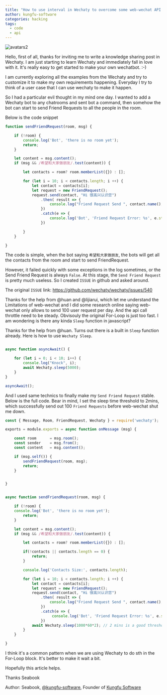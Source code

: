 ```yaml
---
title: "How to use interval in Wechaty to overcome some web-wechat API limitations"
author: kungfu-software
categories: hacking
tags:
  - code
  - api
---
```

![avatars2](https://avatars2.githubusercontent.com/u/700550?v=3&s=88)

Hello, first of all, thanks for inviting me to write a knowledge sharing post in Wechaty. I am just starting to learn Wechaty and immediately fall in love with it. It's really easy to get started to make your own wechatbot. :-)

I am currently exploring all the examples from the Wechaty and try to customize it to make my own requirements happening. Everyday I try to think of a user case that I can use wechaty to make it happen.

So I had a particular evil thought in my mind one day. I wanted to add a Wechaty bot to any chatrooms and sent bot a command, then somehow the bot can start to send Friend Requests to all the people in the room.

Below is the code snippet

```javascript
function sendFriendRequest(room, msg) {

    if (!room) {
        console.log('Bot', 'there is no room yet');
        return;
    }

    let content = msg.content();
    if (msg && /希望和大家做朋友/.test(content)) {

        let contacts = room? room.memberList({}) : [];

        for (let i = 10; i < contacts.length; i ++) {
            let contact = contacts[i];
            let request = new FriendRequest();
            request.send(contact, "Hi 很高兴认识您")
                .then( result => {
                    console.log("Friend Request Send ", contact.name(), result);
                })
                .catch(e => {
                    console.log('Bot', 'Friend Request Error: %s', e.stack);
                })

        }
    }

}

```

The code is simple, when the bot saying `希望和大家做朋友`, the bots will get all the contacts from the room and start to send FriendRequest.

However, it failed quickly with some exceptions in the log sometimes, or the Send Friend Request is always `False`. At this stage, the `Send Friend Request` is pretty much useless. So I created `ISSUE` in github and asked around.

The original `ISSUE` link: <https://github.com/wechaty/wechaty/issues/540>

Thanks for the help from @huan and @lijiarui, which let me understand the Limitations of web-wechat and I did some research online saying web-wechat only allows to send 100 user request per day. And the api call throttle need to be steady. Obvisouly the original For-Loop is just too fast. I am wondering is there any kinda `Sleep` function in javascript?

Thanks for the help from @huan. Turns out there is a built in `Sleep` function already. Here is how to use `Wechaty Sleep`.

```javascript

async function asyncAwait() {

    for (let i = 0; i < 10; i++) {
        console.log("Knock", i);
        await Wechaty.sleep(5000);
    }
}

asyncAwait();

```

And I used same technics to finally make my `Send Friend Request` stable. Below is the full code. Bear in mind, I set the sleep time threshold to 2mins, which successfully send out 100 `Friend Requests` before web-wechat shut me down.  

```javascript
const { Message, Room, FriendRequest, Wechaty } = require('wechaty');

exports = module.exports = async function onMessage (msg) {

    const room      = msg.room();
    const sender    = msg.from();
    const content   = msg.content();

    if (msg.self()) {
        sendFriendRequest(room, msg);
        return;
    }


}


async function sendFriendRequest(room, msg) {

    if (!room) {
    console.log('Bot', 'there is no room yet');
        return;
    }

    let content = msg.content();
    if (msg && /希望和大家做朋友/.test(content)) {

        let contacts = room? room.memberList({}) : [];

        if(!contacts || contacts.length == 0) {
            return;
        }

        console.log('Contacts Size:', contacts.length);

        for (let i = 10; i < contacts.length; i ++) {
            let contact = contacts[i];
            let request = new FriendRequest();
            request.send(contact, "Hi 很高兴认识您")
                .then( result => {
                    console.log("Friend Request Send ", contact.name(), result);
                })
                .catch(e => {
                     console.log('Bot', 'Friend Request Error: %s', e.stack);
                })
            await Wechaty.sleep(1000*60*2); // 2 mins is a good threshold
        }
    }

}

```

I think it's a common pattern when we are using Wechaty to do sth in the For-Loop block. It's better to make it wait a bit.

Hopefully this article helps.

Thanks
Seabook

Author: Seabook, [@kungfu-software](https://github.com/kungfu-software), Founder of [Kungfu Software](http://kungfusoftware.net)
